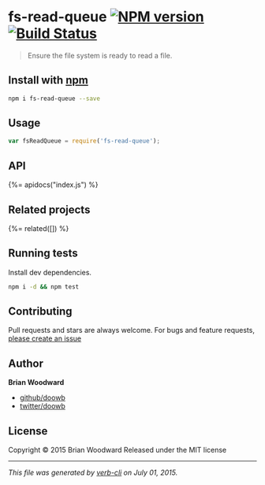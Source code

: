 # fs-read-queue [![NPM version](https://badge.fury.io/js/fs-read-queue.svg)](http://badge.fury.io/js/fs-read-queue)  [![Build Status](https://travis-ci.org/doowb/fs-read-queue.svg)](https://travis-ci.org/doowb/fs-read-queue) 

> Ensure the file system is ready to read a file.

## Install with [npm](npmjs.org)

```bash
npm i fs-read-queue --save
```

## Usage

```js
var fsReadQueue = require('fs-read-queue');
```

## API
<!-- add a path or glob pattern for files with code comments to use for docs  -->
{%= apidocs("index.js") %}

## Related projects
<!-- add an array of related projects, then un-escape the helper -->
{%= related([]) %}  

## Running tests
Install dev dependencies.

```bash
npm i -d && npm test
```


## Contributing
Pull requests and stars are always welcome. For bugs and feature requests, [please create an issue](https://github.com/doowb/fs-read-queue/issues)


## Author

**Brian Woodward**
 
+ [github/doowb](https://github.com/doowb)
+ [twitter/doowb](http://twitter.com/doowb) 

## License
Copyright © 2015 Brian Woodward
Released under the MIT license

***

_This file was generated by [verb-cli](https://github.com/assemble/verb-cli) on July 01, 2015._
